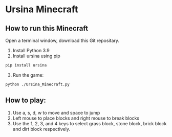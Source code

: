 # Ursina Minecraft

## How to run this Minecraft

Open a terminal window, download this Git repositary.

1. Install Python 3.9
2. Install ursina using pip

```bash
pip install ursina
```

3. Run the game:

```bash
python ./Ursina_Minecraft.py
```

## How to play:

1. Use a, s, d, w to move and space to jump
2. Left mouse to place blocks and right mouse to break blocks
3. Use the 1, 2, 3, and 4 keys to select grass block, stone block, brick block and dirt block respectively.